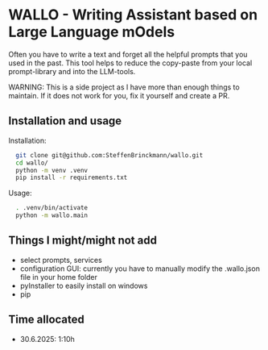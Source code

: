 # WALLO - Writing Assistant based on Large Language mOdels


Often you have to write a text and forget all the helpful prompts that you used in the past. This tool helps to reduce the copy-paste from your local prompt-library and into the LLM-tools.

WARNING: This is a side project as I have more than enough things to maintain. If it does not work for you, fix it yourself and create a PR.

## Installation and usage
Installation:
```bash
  git clone git@github.com:SteffenBrinckmann/wallo.git
  cd wallo/
  python -m venv .venv
  pip install -r requirements.txt
```
Usage:
```bash
  . .venv/bin/activate
  python -m wallo.main
```

## Things I might/might not add
- select prompts, services
- configuration GUI: currently you have to manually modify the .wallo.json file in your home folder
- pyInstaller to easily install on windows
- pip


## Time allocated
- 30.6.2025: 1:10h
